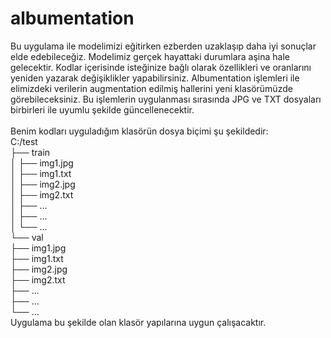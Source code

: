 # albumentation
Bu uygulama ile modelimizi eğitirken ezberden uzaklaşıp daha iyi sonuçlar elde edebileceğiz. Modelimiz gerçek hayattaki durumlara aşina hale gelecektir. Kodlar içerisinde isteğinize bağlı olarak özellikleri ve oranlarını yeniden yazarak değişiklikler yapabilirsiniz. Albumentation işlemleri ile elimizdeki verilerin augmentation edilmiş hallerini yeni klasörümüzde görebileceksiniz. Bu işlemlerin uygulanması sırasında JPG ve TXT dosyaları birbirleri ile uyumlu şekilde güncellenecektir. <br>
<br>
Benim kodları uyguladığım klasörün dosya biçimi şu şekildedir: <br>
C:/test <br>
├── train <br>
│   ├── img1.jpg <br>
│   ├── img1.txt <br>
│   ├── img2.jpg <br>
│   ├── img2.txt <br>
│   ├── ... <br>
│   ├── ... <br>
│   └── ... <br>
└── val <br>
    ├── img1.jpg <br>
    ├── img1.txt <br>
    ├── img2.jpg <br>
    ├── img2.txt <br>
    ├── ... <br>
    ├── ... <br>
    └── ... <br>
Uygulama bu şekilde olan klasör yapılarına uygun çalışacaktır. <br>
